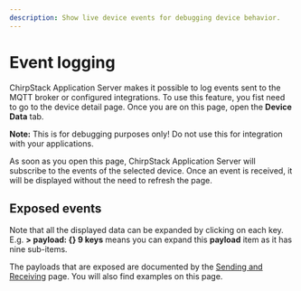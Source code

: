 ```yaml
---
description: Show live device events for debugging device behavior.
---
```


# Event logging

ChirpStack Application Server makes it possible to log events sent to the MQTT broker
or configured integrations. To use this feature, you fist need to go to
the device detail page. Once you are on this page, open the **Device Data**
tab.

**Note:** This is for debugging purposes only! Do not use this for integration
with your applications.

As soon as you open this page, ChirpStack Application Server will subscribe to the events
of the selected device. Once an event is received, it will be displayed
without the need to refresh the page.

## Exposed events

Note that all the displayed data can be expanded by clicking on each key.
E.g. **> payload: {} 9 keys** means you can expand this **payload**
item as it has nine sub-items.

The payloads that are exposed are documented by the
[Sending and Receiving](../integrations/mqtt.md) page.
You will also find examples on this page.
